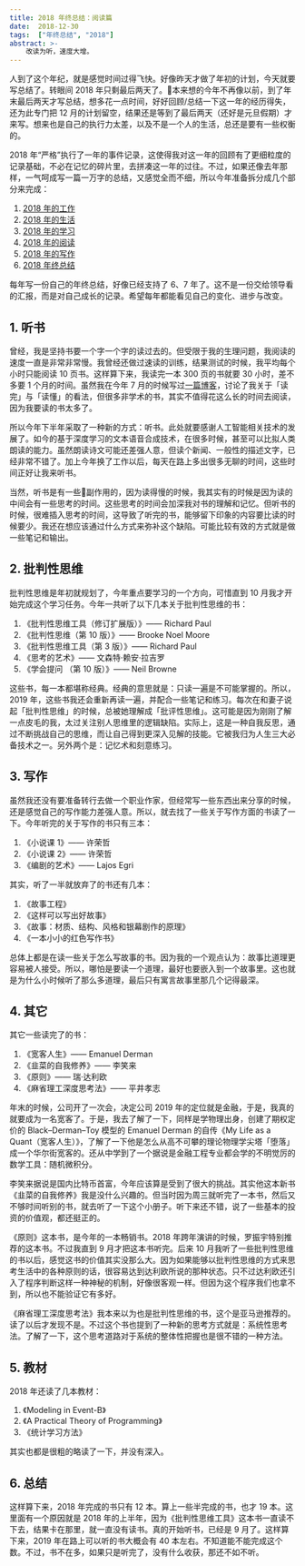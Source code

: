 ```yaml
---
title: 2018 年终总结：阅读篇
date:  2018-12-30
tags:  ["年终总结", "2018"]
abstract: >-
    改读为听，速度大增。
---
```


人到了这个年纪，就是感觉时间过得飞快。好像昨天才做了年初的计划，今天就要写总结了。转眼间 2018 年只剩最后两天了。本来想的今年不再像以前，到了年末最后两天才写总结，想多花一点时间，好好回顾/总结一下这一年的经历得失，还为此专门把 12 月的计划留空，结果还是等到了最后两天（还好是元旦假期）才来写。想来也是自己的执行力太差，以及不是一个人的生活，总还是要有一些权衡的。

2018 年“严格”执行了一年的事件记录，这使得我对这一年的回顾有了更细粒度的记录基础，不必在记忆的碎片里，去拼凑这一年的过往。不过，如果还像去年那样，一气呵成写一篇一万字的总结，又感觉全而不细，所以今年准备拆分成几个部分来完成：

1. [2018 年的工作](/%E5%B9%B4%E7%BB%88%E6%80%BB%E7%BB%93/2018/12/30/2018-summary-work.html)
2. [2018 年的生活](/%E5%B9%B4%E7%BB%88%E6%80%BB%E7%BB%93/2018/12/30/2018-summary-life.html)
3. [2018 年的学习](/%E5%B9%B4%E7%BB%88%E6%80%BB%E7%BB%93/2018/12/30/2018-summary-learn.html)
4. [2018 年的阅读](#)
5. [2018 年的写作](/%E5%B9%B4%E7%BB%88%E6%80%BB%E7%BB%93/2018/12/30/2018-summary-write.html)
6. [2018 年终总结](/%E5%B9%B4%E7%BB%88%E6%80%BB%E7%BB%93/2018/12/30/2018-summary.html)

每年写一份自己的年终总结，好像已经支持了 6、7 年了。这不是一份交给领导看的汇报，而是对自己成长的记录。希望每年都能看见自己的变化、进步与改变。

## 1. 听书

曾经，我是坚持书要一个字一个字的读过去的。但受限于我的生理问题，我阅读的速度一直是非常非常慢。我曾经还做过速读的训练，结果测试的时候，我平均每个小时只能阅读 10 页书。这样算下来，我读完一本 300 页的书就要 30 小时，差不多要 1 个月的时间。虽然我在今年 7 月的时候写过[一篇博客](/%E6%80%9D%E8%80%83/%E6%97%A5%E8%AE%B0/2018/07/21/done-versus-understand.html)，讨论了我关于「读完」与「读懂」的看法，但很多非学术的书，其实不值得花这么长的时间去阅读，因为我要读的书太多了。

所以今年下半年采取了一种新的方式：听书。此处就要感谢人工智能相关技术的发展了。如今的基于深度学习的文本语音合成技术，在很多时候，甚至可以比拟人类朗读的能力。虽然朗读诗文可能还差强人意，但读个新闻、一般性的描述文字，已经非常不错了。加上今年换了工作以后，每天在路上多出很多无聊的时间，这些时间正好让我来听书。

当然，听书是有一些副作用的，因为读得慢的时候，我其实有的时候是因为读的中间会有一些思考的时间。这些思考的时间会加深我对书的理解和记忆。但听书的时候，很难插入思考的时间，这导致了听完的书，能够留下印象的内容要比读的时候要少。我还在想应该通过什么方式来弥补这个缺陷。可能比较有效的方式就是做一些笔记和输出。

## 2. 批判性思维

批判性思维是年初就规划了，今年重点要学习的一个方向，可惜直到 10 月我才开始完成这个学习任务。今年一共听了以下几本关于批判性思维的书：

1. 《批判性思维工具（修订扩展版）》—— Richard Paul
2. 《批判性思维（第 10 版）》—— Brooke Noel Moore
3. 《批判性思维工具（第 3 版）》—— Richard Paul
4. 《思考的艺术》—— 文森特·赖安·拉吉罗
5. 《学会提问 （第 10 版）》—— Neil Browne

这些书，每一本都堪称经典。经典的意思就是：只读一遍是不可能掌握的。所以，2019 年，这些书我还会重新再读一遍，并配合一些笔记和练习。每次在和妻子说起「批判性思维」的时候，总被她理解成「批评性思维」。这可能是因为刚刚了解一点皮毛的我，太过关注别人思维里的逻辑缺陷。实际上，这是一种自我反思，通过不断挑战自己的思维，而让自己得到更深入见解的技能。它被我归为人生三大必备技术之一。另外两个是：记忆术和刻意练习。

## 3. 写作

虽然我还没有要准备转行去做一个职业作家，但经常写一些东西出来分享的时候，还是感觉自己的写作能力差强人意。所以，就去找了一些关于写作方面的书读了一下。今年听完的关于写作的书只有三本：

1. 《小说课 1》—— 许荣哲
2. 《小说课 2》—— 许荣哲
3. 《编剧的艺术》—— Lajos Egri

其实，听了一半就放弃了的书还有几本：

1. 《故事工程》
2. 《这样可以写出好故事》
3. 《故事：材质、结构、风格和银幕剧作的原理》
4. 《一本小小的红色写作书》

总体上都是在读一些关于怎么写故事的书。因为我的一个观点认为：故事比道理更容易被人接受。所以，哪怕是要读一个道理，最好也要嵌入到一个故事里。这也就是为什么小时候听了那么多道理，最后只有寓言故事里那几个记得最深。

## 4. 其它

其它一些读完了的书：

1. 《宽客人生》—— Emanuel Derman
2. 《韭菜的自我修养》—— 李笑来
3. 《原则》—— 瑞·达利欧
4. 《麻省理工深度思考法》—— 平井孝志

年末的时候，公司开了一次会，决定公司 2019 年的定位就是金融，于是，我真的就要成为一名宽客了。于是，我去了解了一下，同样是学物理出身，创建了期权定价的  Black–Derman–Toy 模型的 Emanuel Derman 的自传《My Life as a Quant（宽客人生）》，了解了一下他是怎么从高不可攀的理论物理学尖塔「堕落」成一个华尔街宽客的。还从中学到了一个据说是金融工程专业都会学的不明觉厉的数学工具：随机微积分。

李笑来据说是国内比特币首富，今年应该算是受到了很大的挑战。其实他这本新书《韭菜的自我修养》我是没什么兴趣的。但当时因为周三就听完了一本书，然后又不够时间听别的书，就去听了一下这个小册子。听下来还不错，说了一些基本的投资的价值观，都还挺正的。

《原则》这本书，是今年的一本畅销书。2018 年跨年演讲的时候，罗振宇特别推荐的这本书。不过我直到 9 月才把这本书听完。后来 10 月我听了一些批判性思维的书以后，感觉这书的价值其实没那么大。因为如果能够以批判性思维的方式来思考生活中的各种原则的话，很容易达到达利欧所说的那种状态。只不过达利欧还引入了程序判断这样一种神秘的机制，好像很客观一样。但因为这个程序我们也拿不到，所以也不能验证它有多好。

《麻省理工深度思考法》我本来以为也是批判性思维的书，这个是亚马逊推荐的。读了以后才发现不是。不过这个书也提到了一种新的思考方式就是：系统性思考法。了解了一下，这个思考道路对于系统的整体性把握也是很不错的一种方法。

## 5. 教材

2018 年还读了几本教材：

1. 《Modeling in Event-B》
2. 《A Practical Theory of Programming》
3. 《统计学习方法》

其实也都是很粗的略读了一下，并没有深入。

## 6. 总结

这样算下来，2018 年完成的书只有 12 本。算上一些半完成的书，也才 19 本。这里面有一个原因就是 2018 年的上半年，因为《批判性思维工具》这本书一直读不下去，结果卡在那里，就一直没有读书。真的开始听书，已经是 9 月了。这样算下来，2019 年在路上可以听的书大概会有 40 本左右。不知道能不能完成这个数。不过，书不在多，如果只是听完了，没有什么收获，那还不如不听。
